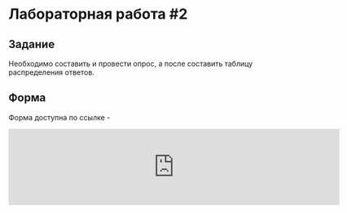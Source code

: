 # Лабораторная работа #2

## Задание
Необходимо составить и провести опрос, а после составить таблицу распределения ответов.

## Форма

Форма доступна по ссылке - 

<script src="https://yastatic.net/s3/frontend/forms/_/embed.js"></script><iframe src="https://forms.yandex.ru/u/6515d5dd90fa7bfa92737e8c/?iframe=1" frameborder="0" name="ya-form-6515d5dd90fa7bfa92737e8c" width="650"></iframe>